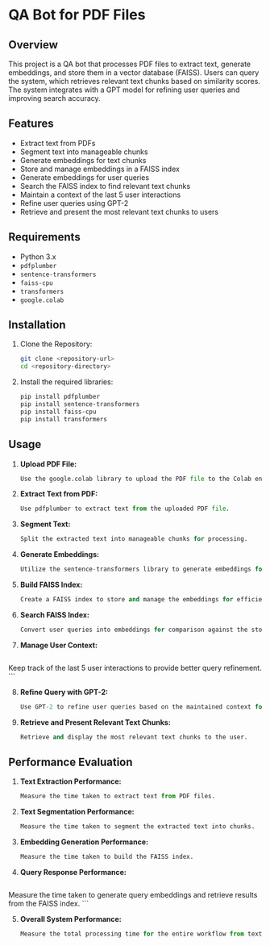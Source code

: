 # QA Bot for PDF Files

## Overview

This project is a QA bot that processes PDF files to extract text, generate embeddings, and store them in a vector database (FAISS). Users can query the system, which retrieves relevant text chunks based on similarity scores. The system integrates with a GPT model for refining user queries and improving search accuracy.

## Features

- Extract text from PDFs
- Segment text into manageable chunks
- Generate embeddings for text chunks
- Store and manage embeddings in a FAISS index
- Generate embeddings for user queries
- Search the FAISS index to find relevant text chunks
- Maintain a context of the last 5 user interactions
- Refine user queries using GPT-2
- Retrieve and present the most relevant text chunks to users

## Requirements

- Python 3.x
- `pdfplumber`
- `sentence-transformers`
- `faiss-cpu`
- `transformers`
- `google.colab`

## Installation

1. Clone the Repository:
    ```bash
    git clone <repository-url>
    cd <repository-directory>
    ```

2. Install the required libraries:
    ```bash
    pip install pdfplumber
    pip install sentence-transformers
    pip install faiss-cpu
    pip install transformers
    ```

## Usage

1. **Upload PDF File:**
    ```python
    Use the google.colab library to upload the PDF file to the Colab environment.
    ```

2. **Extract Text from PDF:**
    ```python
    Use pdfplumber to extract text from the uploaded PDF file.
    ```

3. **Segment Text:**
    ```python
    Split the extracted text into manageable chunks for processing.    
    ```

4. **Generate Embeddings:**
    ```python
    Utilize the sentence-transformers library to generate embeddings for the text chunks.
    ```

5. **Build FAISS Index:**
    ```python
    Create a FAISS index to store and manage the embeddings for efficient similarity search.
    ```

6. **Search FAISS Index:**
    ```python
    Convert user queries into embeddings for comparison against the stored text chunk embeddings.
    ```

7. **Manage User Context:**
    ```python
Keep track of the last 5 user interactions to provide better query refinement.
    ```

8. **Refine Query with GPT-2:**
    ```python
    Use GPT-2 to refine user queries based on the maintained context for more accurate results.
     ```

9. **Retrieve and Present Relevant Text Chunks:**
    ```python
    Retrieve and display the most relevant text chunks to the user.    
    ```

## Performance Evaluation

1. **Text Extraction Performance:**
    ```python
    Measure the time taken to extract text from PDF files.
    ```

2. **Text Segmentation Performance:**
    ```python
    Measure the time taken to segment the extracted text into chunks.
    ```

3. **Embedding Generation Performance:**
    ```python
   Measure the time taken to build the FAISS index.
    ```

4. **Query Response Performance:**
    ```python
Measure the time taken to generate query embeddings and retrieve results from the FAISS index.
    ```

5. **Overall System Performance:**
    ```python
    Measure the total processing time for the entire workflow from text extraction to query response.
     ```
       
